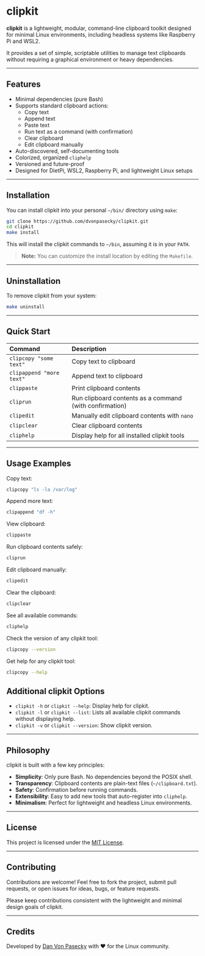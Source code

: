 # clipkit

**clipkit** is a lightweight, modular, command-line clipboard toolkit designed for minimal Linux environments, including headless systems like Raspberry Pi and WSL2.

It provides a set of simple, scriptable utilities to manage text clipboards without requiring a graphical environment or heavy dependencies.

---

## Features

- Minimal dependencies (pure Bash)
- Supports standard clipboard actions:
  - Copy text
  - Append text
  - Paste text
  - Run text as a command (with confirmation)
  - Clear clipboard
  - Edit clipboard manually
- Auto-discovered, self-documenting tools
- Colorized, organized `cliphelp`
- Versioned and future-proof
- Designed for DietPi, WSL2, Raspberry Pi, and lightweight Linux setups

---

## Installation

You can install clipkit into your personal `~/bin/` directory using `make`:

```bash
git clone https://github.com/dvonpasecky/clipkit.git
cd clipkit
make install
```

This will install the clipkit commands to `~/bin`, assuming it is in your `PATH`.

> **Note:** You can customize the install location by editing the `Makefile`.

---

## Uninstallation

To remove clipkit from your system:

```bash
make uninstall
```

---

## Quick Start

| Command | Description |
|:--------|:------------|
| `clipcopy "some text"` | Copy text to clipboard |
| `clipappend "more text"` | Append text to clipboard |
| `clippaste` | Print clipboard contents |
| `cliprun` | Run clipboard contents as a command (with confirmation) |
| `clipedit` | Manually edit clipboard contents with `nano` |
| `clipclear` | Clear clipboard contents |
| `cliphelp` | Display help for all installed clipkit tools |

---

## Usage Examples

Copy text:

```bash
clipcopy "ls -la /var/log"
```

Append more text:

```bash
clipappend "df -h"
```

View clipboard:

```bash
clippaste
```

Run clipboard contents safely:

```bash
cliprun
```

Edit clipboard manually:

```bash
clipedit
```

Clear the clipboard:

```bash
clipclear
```

See all available commands:

```bash
cliphelp
```

Check the version of any clipkit tool:

```bash
clipcopy --version
```

Get help for any clipkit tool:

```bash
clipcopy --help
```

## Additional clipkit Options

- `clipkit -h` or `clipkit --help`: Display help for clipkit.
- `clipkit -l` or `clipkit --list`: Lists all available clipkit commands without displaying help.
- `clipkit -v` or `clipkit --version`: Show clipkit version.

---

## Philosophy

clipkit is built with a few key principles:
- **Simplicity**: Only pure Bash. No dependencies beyond the POSIX shell.
- **Transparency**: Clipboard contents are plain-text files (`~/clipboard.txt`).
- **Safety**: Confirmation before running commands.
- **Extensibility**: Easy to add new tools that auto-register into `cliphelp`.
- **Minimalism**: Perfect for lightweight and headless Linux environments.

---

## License

This project is licensed under the [MIT License](LICENSE).

---

## Contributing

Contributions are welcome! Feel free to fork the project, submit pull requests, or open issues for ideas, bugs, or feature requests.

Please keep contributions consistent with the lightweight and minimal design goals of clipkit.

---

## Credits

Developed by [Dan Von Pasecky](https://github.com/dvonpasecky) with ❤️ for the Linux community.
